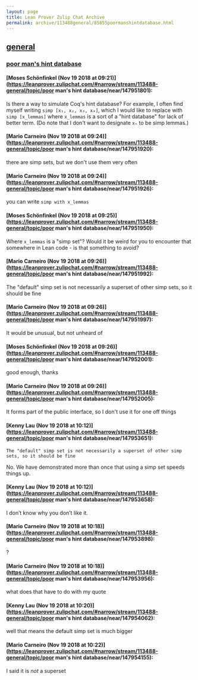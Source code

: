 ```yaml
---
layout: page
title: Lean Prover Zulip Chat Archive 
permalink: archive/113488general/85855poormanshintdatabase.html
---
```


## [general](index.html)
### [poor man's hint database](85855poormanshintdatabase.html)

#### [Moses Schönfinkel (Nov 19 2018 at 09:21)](https://leanprover.zulipchat.com/#narrow/stream/113488-general/topic/poor man's hint database/near/147951801):
Is there a way to simulate Coq's hint database? For example, I often find myself writing `simp [x₁, x₂, x₃, x₄]`, which I would like to replace with `simp [x_lemmas]` where `x_lemmas` is a sort of a "hint database" for lack of better term. (Do note that I don't want to designate `xₙ` to be simp lemmas.)

#### [Mario Carneiro (Nov 19 2018 at 09:24)](https://leanprover.zulipchat.com/#narrow/stream/113488-general/topic/poor man's hint database/near/147951920):
there are simp sets, but we don't use them very often

#### [Mario Carneiro (Nov 19 2018 at 09:24)](https://leanprover.zulipchat.com/#narrow/stream/113488-general/topic/poor man's hint database/near/147951926):
you can write `simp with x_lemmas`

#### [Moses Schönfinkel (Nov 19 2018 at 09:25)](https://leanprover.zulipchat.com/#narrow/stream/113488-general/topic/poor man's hint database/near/147951950):
Where `x_lemmas` is a "simp set"? Would it be weird for you to encounter that somewhere in Lean code - is that something to avoid?

#### [Mario Carneiro (Nov 19 2018 at 09:26)](https://leanprover.zulipchat.com/#narrow/stream/113488-general/topic/poor man's hint database/near/147951992):
The "default" simp set is not necessarily a superset of other simp sets, so it should be fine

#### [Mario Carneiro (Nov 19 2018 at 09:26)](https://leanprover.zulipchat.com/#narrow/stream/113488-general/topic/poor man's hint database/near/147951997):
It would be unusual, but not unheard of

#### [Moses Schönfinkel (Nov 19 2018 at 09:26)](https://leanprover.zulipchat.com/#narrow/stream/113488-general/topic/poor man's hint database/near/147952001):
good enough, thanks

#### [Mario Carneiro (Nov 19 2018 at 09:26)](https://leanprover.zulipchat.com/#narrow/stream/113488-general/topic/poor man's hint database/near/147952005):
It forms part of the public interface, so I don't use it for one off things

#### [Kenny Lau (Nov 19 2018 at 10:12)](https://leanprover.zulipchat.com/#narrow/stream/113488-general/topic/poor man's hint database/near/147953651):
```quote
The "default" simp set is not necessarily a superset of other simp sets, so it should be fine
```

No. We have demonstrated more than once that using a simp set speeds things up.

#### [Kenny Lau (Nov 19 2018 at 10:12)](https://leanprover.zulipchat.com/#narrow/stream/113488-general/topic/poor man's hint database/near/147953658):
I don’t know why you don’t like it.

#### [Mario Carneiro (Nov 19 2018 at 10:18)](https://leanprover.zulipchat.com/#narrow/stream/113488-general/topic/poor man's hint database/near/147953898):
?

#### [Mario Carneiro (Nov 19 2018 at 10:18)](https://leanprover.zulipchat.com/#narrow/stream/113488-general/topic/poor man's hint database/near/147953956):
what does that have to do with my quote

#### [Kenny Lau (Nov 19 2018 at 10:20)](https://leanprover.zulipchat.com/#narrow/stream/113488-general/topic/poor man's hint database/near/147954062):
well that means the default simp set is much bigger

#### [Mario Carneiro (Nov 19 2018 at 10:22)](https://leanprover.zulipchat.com/#narrow/stream/113488-general/topic/poor man's hint database/near/147954155):
I said it is *not* a superset

